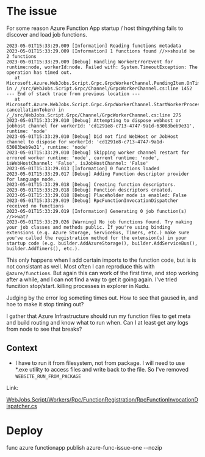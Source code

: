 # The issue

For some reason Azure Function App startup / host thingything fails to discover and load job functions.

```
2023-05-01T15:33:29.009 [Information] Reading functions metadata
2023-05-01T15:33:29.009 [Information] 1 functions found //>>should be 2 functions
2023-05-01T15:33:29.009 [Debug] Handling WorkerErrorEvent for runtime:node, workerId:node. Failed with: System.TimeoutException: The operation has timed out.
   at Microsoft.Azure.WebJobs.Script.Grpc.GrpcWorkerChannel.PendingItem.OnTimeout() in /_/src/WebJobs.Script.Grpc/Channel/GrpcWorkerChannel.cs:line 1452
--- End of stack trace from previous location ---
   at Microsoft.Azure.WebJobs.Script.Grpc.GrpcWorkerChannel.StartWorkerProcessAsync(CancellationToken cancellationToken) in /_/src/WebJobs.Script.Grpc/Channel/GrpcWorkerChannel.cs:line 275
2023-05-01T15:33:29.010 [Debug] Attempting to dispose webhost or jobhost channel for workerId: 'cd1291e8-c713-4747-9a1d-63083beb9e31', runtime: 'node'
2023-05-01T15:33:29.010 [Debug] Did not find WebHost or JobHost channel to dispose for workerId: 'cd1291e8-c713-4747-9a1d-63083beb9e31', runtime: 'node'
2023-05-01T15:33:29.010 [Debug] Skipping worker channel restart for errored worker runtime: 'node', current runtime: 'node', isWebHostChannel: 'False', isJobHostChannel: 'False'
2023-05-01T15:33:29.013 [Information] 0 functions loaded
2023-05-01T15:33:29.017 [Debug] Adding Function descriptor provider for language node.
2023-05-01T15:33:29.018 [Debug] Creating function descriptors.
2023-05-01T15:33:29.018 [Debug] Function descriptors created.
2023-05-01T15:33:29.018 [Debug] Placeholder mode is enabled: False
2023-05-01T15:33:29.019 [Debug] RpcFunctionInvocationDispatcher received no functions
2023-05-01T15:33:29.019 [Information] Generating 0 job function(s) //>>wat?
2023-05-01T15:33:29.026 [Warning] No job functions found. Try making your job classes and methods public. If you're using binding extensions (e.g. Azure Storage, ServiceBus, Timers, etc.) make sure you've called the registration method for the extension(s) in your startup code (e.g. builder.AddAzureStorage(), builder.AddServiceBus(), builder.AddTimers(), etc.).

```

This only happens when I add certain imports to the function code, but is is not consistant as well. Most often I can reproduce this with `@azure/functions`. But again this can work of the first time, and stop working after a while, and I can not find a way to get it going again. I've tried funcition stop/start. killing processes in explorer in Kudu.

Judging by the error log someting times out. How to see that gaused in, and hoe to make it stop timing out?

I gather that Azure Infrastructure should run my function files to get meta and build routing and know what to run when. Can I at least get any logs from node to see that breaks?

## Context

* I have to run it from filesystem, not from package. I will need to use *.exe utility to access files and write back to the file. So I've removed `WEBSITE_RUN_FROM_PACKAGE`





Link:

[WebJobs.Script/Workers/Rpc/FunctionRegistration/RpcFunctionInvocationDispatcher.cs](https://github.com/Azure/azure-functions-host/blob/dev/src/WebJobs.Script/Workers/Rpc/FunctionRegistration/RpcFunctionInvocationDispatcher.cs)



# Deploy

func azure functionapp publish azure-func-issue-one --nozip
